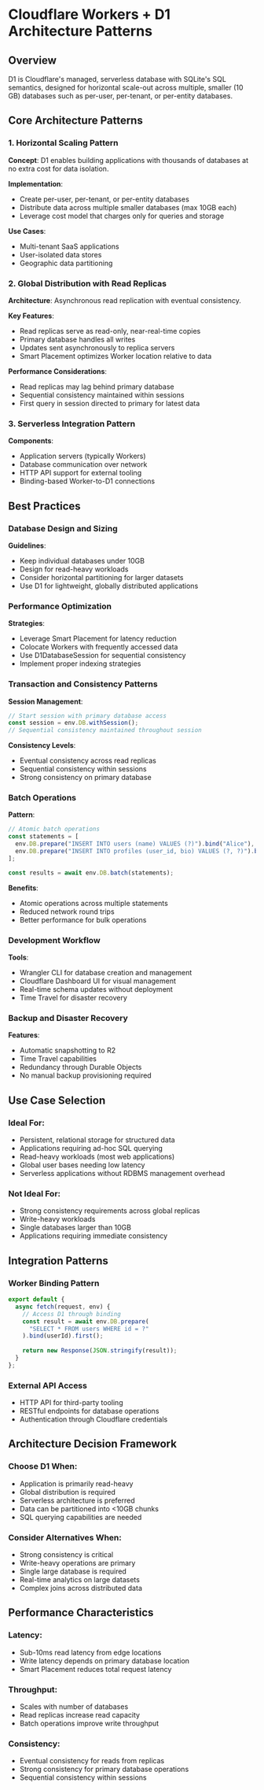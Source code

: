 # Cloudflare Workers + D1 Architecture Patterns

## Overview

D1 is Cloudflare's managed, serverless database with SQLite's SQL semantics, designed for horizontal scale-out across multiple, smaller (10 GB) databases such as per-user, per-tenant, or per-entity databases.

## Core Architecture Patterns

### 1. Horizontal Scaling Pattern

**Concept**: D1 enables building applications with thousands of databases at no extra cost for data isolation.

**Implementation**:
- Create per-user, per-tenant, or per-entity databases
- Distribute data across multiple smaller databases (max 10GB each)
- Leverage cost model that charges only for queries and storage

**Use Cases**:
- Multi-tenant SaaS applications
- User-isolated data stores
- Geographic data partitioning

### 2. Global Distribution with Read Replicas

**Architecture**: Asynchronous read replication with eventual consistency.

**Key Features**:
- Read replicas serve as read-only, near-real-time copies
- Primary database handles all writes
- Updates sent asynchronously to replica servers
- Smart Placement optimizes Worker location relative to data

**Performance Considerations**:
- Read replicas may lag behind primary database
- Sequential consistency maintained within sessions
- First query in session directed to primary for latest data

### 3. Serverless Integration Pattern

**Components**:
- Application servers (typically Workers)
- Database communication over network
- HTTP API support for external tooling
- Binding-based Worker-to-D1 connections

## Best Practices

### Database Design and Sizing

**Guidelines**:
- Keep individual databases under 10GB
- Design for read-heavy workloads
- Consider horizontal partitioning for larger datasets
- Use D1 for lightweight, globally distributed applications

### Performance Optimization

**Strategies**:
- Leverage Smart Placement for latency reduction
- Colocate Workers with frequently accessed data
- Use D1DatabaseSession for sequential consistency
- Implement proper indexing strategies

### Transaction and Consistency Patterns

**Session Management**:
```javascript
// Start session with primary database access
const session = env.DB.withSession();
// Sequential consistency maintained throughout session
```

**Consistency Levels**:
- Eventual consistency across read replicas
- Sequential consistency within sessions
- Strong consistency on primary database

### Batch Operations

**Pattern**:
```javascript
// Atomic batch operations
const statements = [
  env.DB.prepare("INSERT INTO users (name) VALUES (?)").bind("Alice"),
  env.DB.prepare("INSERT INTO profiles (user_id, bio) VALUES (?, ?)").bind(1, "Developer")
];

const results = await env.DB.batch(statements);
```

**Benefits**:
- Atomic operations across multiple statements
- Reduced network round trips
- Better performance for bulk operations

### Development Workflow

**Tools**:
- Wrangler CLI for database creation and management
- Cloudflare Dashboard UI for visual management
- Real-time schema updates without deployment
- Time Travel for disaster recovery

### Backup and Disaster Recovery

**Features**:
- Automatic snapshotting to R2
- Time Travel capabilities
- Redundancy through Durable Objects
- No manual backup provisioning required

## Use Case Selection

### Ideal For:
- Persistent, relational storage for structured data
- Applications requiring ad-hoc SQL querying
- Read-heavy workloads (most web applications)
- Global user bases needing low latency
- Serverless applications without RDBMS management overhead

### Not Ideal For:
- Strong consistency requirements across global replicas
- Write-heavy workloads
- Single databases larger than 10GB
- Applications requiring immediate consistency

## Integration Patterns

### Worker Binding Pattern
```javascript
export default {
  async fetch(request, env) {
    // Access D1 through binding
    const result = await env.DB.prepare(
      "SELECT * FROM users WHERE id = ?"
    ).bind(userId).first();
    
    return new Response(JSON.stringify(result));
  }
};
```

### External API Access
- HTTP API for third-party tooling
- RESTful endpoints for database operations
- Authentication through Cloudflare credentials

## Architecture Decision Framework

### Choose D1 When:
- Application is primarily read-heavy
- Global distribution is required
- Serverless architecture is preferred
- Data can be partitioned into <10GB chunks
- SQL querying capabilities are needed

### Consider Alternatives When:
- Strong consistency is critical
- Write-heavy operations are primary
- Single large database is required
- Real-time analytics on large datasets
- Complex joins across distributed data

## Performance Characteristics

### Latency:
- Sub-10ms read latency from edge locations
- Write latency depends on primary database location
- Smart Placement reduces total request latency

### Throughput:
- Scales with number of databases
- Read replicas increase read capacity
- Batch operations improve write throughput

### Consistency:
- Eventual consistency for reads from replicas
- Strong consistency for primary database operations
- Sequential consistency within sessions